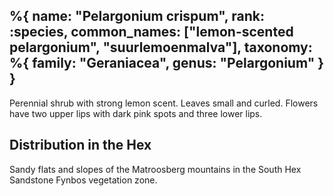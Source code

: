%{
    name: "Pelargonium crispum",
    rank: :species,
    common_names: ["lemon-scented pelargonium", "suurlemoenmalva"],
    taxonomy: %{
        family: "Geraniacea",
        genus: "Pelargonium"
    }
}
---

Perennial shrub with strong lemon scent. Leaves small and curled. Flowers have two upper lips with dark pink spots and three lower lips.

<!-- read more -->

## Distribution in the Hex

Sandy flats and slopes of the Matroosberg mountains in the South Hex Sandstone Fynbos vegetation zone.